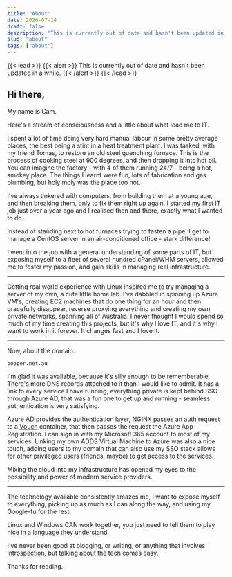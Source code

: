 ```yaml
---
title: "About"
date: 2020-07-14
draft: false
description: "This is currently out of date and hasn't been updated in a while."
slug: "about"
tags: ["about"]
---
```


{{< lead >}}
{{< alert >}}
This is currently out of date and hasn't been updated in a while.
{{< /alert >}}
{{< /lead >}}

## Hi there,

My name is Cam.

Here's a stream of consciousness and a little about what lead me to IT.

I spent a lot of time doing very hard manual labour in some pretty average places, the best being a stint in a heat treatment plant. I was tasked, with my friend Tomas, to restore an old steel quenching furnace. This is the process of cooking steel at 900 degrees, and then dropping it into hot oil. You can imagine the factory - with 4 of them running 24/7 - being a hot, smokey place. The things I learnt were fun, lots of fabrication and gas plumbing, but holy moly was the place too hot.

I've always tinkered with computers, from building them at a young age, and then breaking them, only to fix them right up again. I started my first IT job just over a year ago and I realised then and there, exactly what I wanted to do.

Instead of standing next to hot furnaces trying to fasten a pipe, I get to manage a CentOS server in an air-conditioned office - stark difference!

I went into the job with a general understanding of some parts of IT, but exposing myself to a fleet of several hundred cPanel/WHM servers, allowed me to foster my passion, and gain skills in managing real infrastructure.

---

Getting real world experience with Linux inspired me to try managing a server of my own, a cute little home lab. I've dabbled in spinning up Azure VM's, creating EC2 machines that do one thing for an hour and then gracefully disappear, reverse proxying everything and creating my own private networks, spanning all of Australia. I never thought I would spend so much of my time creating this projects, but it's why I love IT, and it's why I want to work in it forever. It changes fast and I love it.

---

Now, about the domain.

`pooper.net.au`

I'm glad it was available, because it's silly enough to be rememberable. There's more DNS records attached to it than I would like to admit. It has a link to every service I have running, everything private is kept behind SSO through Azure AD, that was a fun one to get up and running - seamless authentication is very satisfying.

Azure AD provides the authentication layer, NGINX passes an auth request to a [Vouch](https://github.com/vouch/vouch-proxy) container, that then passes the request the Azure App Registration. I can sign in with my Microsoft 365 account to most of my services. Linking my own ADDS Virtual Machine to Azure was also a nice touch, adding users to my domain that can also use my SSO stack allows for other privileged users (friends, maybe) to get access to the services.

Mixing the cloud into my infrastructure has opened my eyes to the possibility and power of modern service providers.

---

The technology available consistently amazes me, I want to expose myself to everything, picking up as much as I can along the way, and using my Google-fu for the rest.

Linux and Windows CAN work together, you just need to tell them to play nice in a language they understand.

I've never been good at blogging, or writing, or anything that involves introspection, but talking about the tech comes easy.

Thanks for reading.
